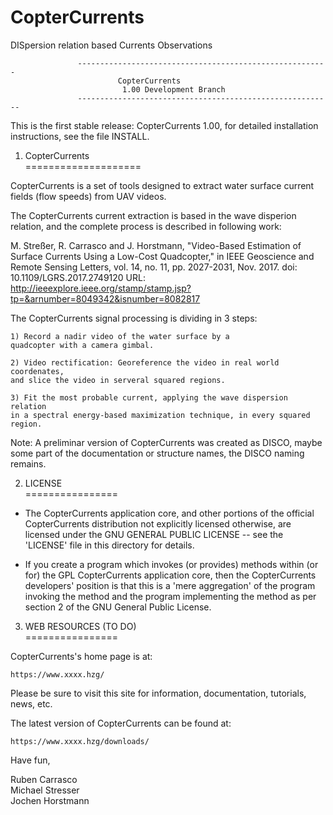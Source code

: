 # CopterCurrents
DISpersion relation based Currents Observations

                   --------------------------------------------------------
                   		    CopterCurrents
                      	     1.00 Development Branch
                   ---------------------------------------------------------

This is the first stable release: CopterCurrents 1.00, for detailed 
installation instructions, see the file INSTALL.



1. CopterCurrents <br />
====================

CopterCurrents is a set of tools designed to extract water surface 
current fields (flow speeds) from UAV videos.

The CopterCurrents current extraction is based in the wave disperion relation, 
and the complete process is described in following work:

M. Streßer, R. Carrasco and J. Horstmann, "Video-Based Estimation 
of Surface Currents Using a Low-Cost Quadcopter," in IEEE Geoscience 
and Remote Sensing Letters, vol. 14, no. 11, pp. 2027-2031, Nov. 2017.
doi: 10.1109/LGRS.2017.2749120
URL: http://ieeexplore.ieee.org/stamp/stamp.jsp?tp=&arnumber=8049342&isnumber=8082817

The CopterCurrents signal processing is dividing in 3 steps:

	1) Record a nadir video of the water surface by a  
	quadcopter with a camera gimbal.

	2) Video rectification: Georeference the video in real world coordenates, 
	and slice the video in serveral squared regions. 

	3) Fit the most probable current, applying the wave dispersion relation 
	in a spectral energy-based maximization technique, in every squared region.

Note: A preliminar version of CopterCurrents was created as DISCO, maybe some part of 
the documentation or structure names, the DISCO naming remains.

2. LICENSE <br />
================

* The CopterCurrents application core, and other portions of the official CopterCurrents
  distribution not explicitly licensed otherwise, are licensed under
  the GNU GENERAL PUBLIC LICENSE -- see the 'LICENSE' file in this
  directory for details.

* If you create a program which invokes (or provides) methods within
  (or for) the GPL CopterCurrents application core, then the CopterCurrents developers'
  position is that this is a 'mere aggregation' of the program 
  invoking the method and the program implementing the method as per
  section 2 of the GNU General Public License.




3. WEB RESOURCES (TO DO) <br />
================

CopterCurrents's home page is at:

	https://www.xxxx.hzg/

Please be sure to visit this site for information, documentation,
tutorials, news, etc.

The latest version of CopterCurrents can be found at:

	https://www.xxxx.hzg/downloads/



Have fun,

Ruben Carrasco <br />
Michael Stresser <br />
Jochen Horstmann <br />
